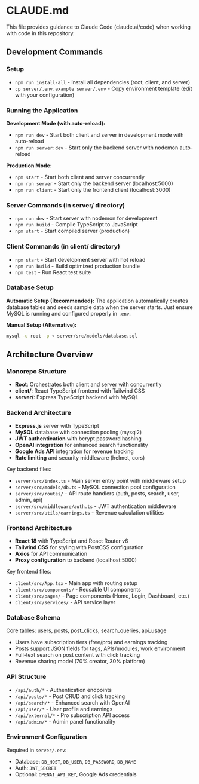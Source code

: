 # CLAUDE.md

This file provides guidance to Claude Code (claude.ai/code) when working with code in this repository.

## Development Commands

### Setup
- `npm run install-all` - Install all dependencies (root, client, and server)
- `cp server/.env.example server/.env` - Copy environment template (edit with your configuration)

### Running the Application

**Development Mode (with auto-reload):**
- `npm run dev` - Start both client and server in development mode with auto-reload
- `npm run server:dev` - Start only the backend server with nodemon auto-reload

**Production Mode:**
- `npm start` - Start both client and server concurrently
- `npm run server` - Start only the backend server (localhost:5000)
- `npm run client` - Start only the frontend client (localhost:3000)

### Server Commands (in server/ directory)
- `npm run dev` - Start server with nodemon for development
- `npm run build` - Compile TypeScript to JavaScript
- `npm start` - Start compiled server (production)

### Client Commands (in client/ directory)
- `npm start` - Start development server with hot reload
- `npm run build` - Build optimized production bundle
- `npm test` - Run React test suite

### Database Setup

**Automatic Setup (Recommended):**
The application automatically creates database tables and seeds sample data when the server starts. Just ensure MySQL is running and configured properly in `.env`.

**Manual Setup (Alternative):**
```bash
mysql -u root -p < server/src/models/database.sql
```

## Architecture Overview

### Monorepo Structure
- **Root**: Orchestrates both client and server with concurrently
- **client/**: React TypeScript frontend with Tailwind CSS
- **server/**: Express TypeScript backend with MySQL

### Backend Architecture
- **Express.js** server with TypeScript
- **MySQL** database with connection pooling (mysql2)
- **JWT authentication** with bcrypt password hashing
- **OpenAI integration** for enhanced search functionality
- **Google Ads API** integration for revenue tracking
- **Rate limiting** and security middleware (helmet, cors)

Key backend files:
- `server/src/index.ts` - Main server entry point with middleware setup
- `server/src/models/db.ts` - MySQL connection pool configuration
- `server/src/routes/` - API route handlers (auth, posts, search, user, admin, api)
- `server/src/middleware/auth.ts` - JWT authentication middleware
- `server/src/utils/earnings.ts` - Revenue calculation utilities

### Frontend Architecture
- **React 18** with TypeScript and React Router v6
- **Tailwind CSS** for styling with PostCSS configuration
- **Axios** for API communication
- **Proxy configuration** to backend (localhost:5000)

Key frontend files:
- `client/src/App.tsx` - Main app with routing setup
- `client/src/components/` - Reusable UI components
- `client/src/pages/` - Page components (Home, Login, Dashboard, etc.)
- `client/src/services/` - API service layer

### Database Schema
Core tables: users, posts, post_clicks, search_queries, api_usage
- Users have subscription tiers (free/pro) and earnings tracking
- Posts support JSON fields for tags, APIs/modules, work environment
- Full-text search on post content with click tracking
- Revenue sharing model (70% creator, 30% platform)

### API Structure
- `/api/auth/*` - Authentication endpoints
- `/api/posts/*` - Post CRUD and click tracking  
- `/api/search/*` - Enhanced search with OpenAI
- `/api/user/*` - User profile and earnings
- `/api/external/*` - Pro subscription API access
- `/api/admin/*` - Admin panel functionality

### Environment Configuration
Required in `server/.env`:
- Database: `DB_HOST`, `DB_USER`, `DB_PASSWORD`, `DB_NAME`
- Auth: `JWT_SECRET`
- Optional: `OPENAI_API_KEY`, Google Ads credentials